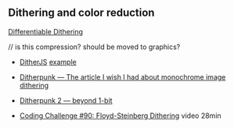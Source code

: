 
Dithering and color reduction
-----------------------------

[Differentiable Dithering](https://www.peterstefek.me/differentiable-dithering.html)

// is this compression? should be moved to graphics?
* [DitherJS](https://github.com/danielepiccone/ditherjs) [example](http://danielepiccone.github.io/ditherjs/)
* [Ditherpunk — The article I wish I had about monochrome image dithering](https://surma.dev/things/ditherpunk/)
* [Ditherpunk 2 — beyond 1-bit](https://www.makeworld.gq/2021/02/dithering.html)

* [Coding Challenge #90: Floyd-Steinberg Dithering](https://www.youtube.com/watch?v=0L2n8Tg2FwI) video 28min